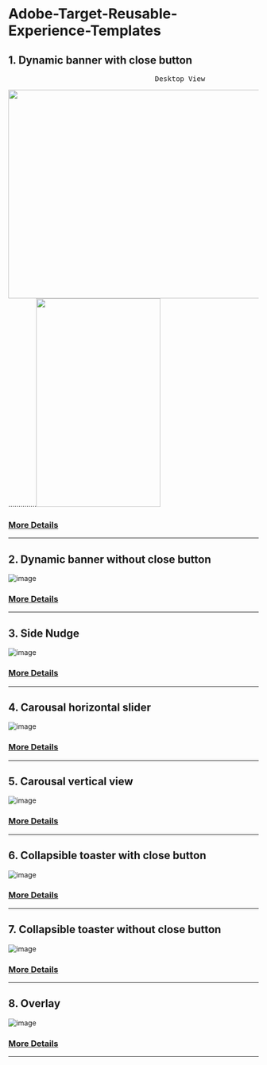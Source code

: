 # Adobe-Target-Reusable-Experience-Templates

          
## 1. Dynamic banner with close button
<pre>                                   Desktop View                                                            Mobile View             </pre>
<img src="" width="700" height="420">..............<img src="" width="250" height="420">

### [More Details](https://github.com/pierian-co/Adobe-Target-Reusable-Experience-Templates/blob/main/Features/Dynamic%20banner%20with%20close%20button.md)
-----------------------------------------------------------------------------------------------------------------------------------------------------------
## 2. Dynamic banner without close button
![image](https://user-images.githubusercontent.com/101316657/163110164-54213a74-88c3-43b1-bed1-d079ef19b452.png)

### [More Details](https://github.com/pierian-co/Adobe-Target-Reusable-Experience-Templates/blob/main/Features/Dynamic%20banner%20without%20close%20button.md)
-----------------------------------------------------------------------------------------------------------------------------------------------------------

## 3. Side Nudge
![image](https://user-images.githubusercontent.com/101316657/163102873-a35cd23a-928f-4b3b-95a6-50c9d954184a.png)

### [More Details](https://github.com/pierian-co/Adobe-Target-Reusable-Experience-Templates/blob/main/Features/Side%20Nudge.md)
-----------------------------------------------------------------------------------------------------------------------------------------------------------


## 4. Carousal horizontal slider
![image](https://user-images.githubusercontent.com/101316657/163112753-06461f78-311a-46e1-bee1-f9cb9f1950de.png)

### [More Details](https://github.com/pierian-co/Adobe-Target-Reusable-Experience-Templates/blob/main/Features/Carousal%20v1.md)
-----------------------------------------------------------------------------------------------------------------------------------------------------------


## 5. Carousal vertical view
![image](https://user-images.githubusercontent.com/101316657/163112581-b89f5ea7-8d70-4ed6-baa7-797c9744b42e.png)

### [More Details](https://github.com/pierian-co/Adobe-Target-Reusable-Experience-Templates/blob/main/Features/Carousal%20v2.md)
-----------------------------------------------------------------------------------------------------------------------------------------------------------

## 6. Collapsible toaster with close button
![image](https://user-images.githubusercontent.com/101316657/163114457-c541f71c-355d-4a94-86bd-b32e8ef59ca0.png)

### [More Details](https://github.com/pierian-co/Adobe-Target-Reusable-Experience-Templates/blob/main/Features/Collapsible%20toaster%20with%20close%20button.md)
-----------------------------------------------------------------------------------------------------------------------------------------------------------

## 7. Collapsible toaster without close button
![image](https://user-images.githubusercontent.com/101316657/163122416-e763aa7d-8c1e-4888-84b8-32167f6a7d1b.png)

### [More Details](https://github.com/pierian-co/Adobe-Target-Reusable-Experience-Templates/blob/main/Features/Collapsible%20toaster%20without%20close%20button.md)
-----------------------------------------------------------------------------------------------------------------------------------------------------------

## 8. Overlay
![image](https://user-images.githubusercontent.com/101316657/164673981-b48dcb2e-5ad1-4cb5-ab01-6151c457f8a9.png)

### [More Details](https://github.com/pierian-co/Adobe-Target-Reusable-Experience-Templates/blob/main/Features/Overlay.md)
-----------------------------------------------------------------------------------------------------------------------------------------------------------
